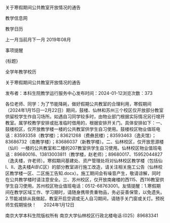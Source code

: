 






关于寒假期间公共教室开放情况的通告





























教学信息网







































教学日历



上一月当前月下一月
2019年08月





事项提醒


{标题}


全学年教学校历
























关于寒假期间公共教室开放情况的通告

发布者：本科生院教学运行服务中心发布时间：2024-01-12浏览次数：373

各位老师、同学：为了节能降耗，做好假期公共教室的合理利用，寒假期间（2024年1月15日—2月22日）期间，鼓楼、仙林和苏州三个校区仅开放部分教室供留校学生作自习场所。如遇自习同学较多时，由物业部门根据实际情况另行增开教室。属学校教学安排或批准临时借用的，根据安排开关门。具体安排如下：一、鼓楼校区，仅开放教学楼一楼的公共教室供学生自习使用。鼓楼校区物业值班电话：83593358（教学楼）；83621268（费彝民楼）；83593463（逸夫馆）；83686732（南教学楼）；83686037（新教学楼）。二、仙林校区，仅开放思源楼（仙Ⅱ）一楼的公共教室和二楼的207教室供学生自习使用。仙林校区物业值班电话：89680016、13813003811（教学楼，赵老师）；89680017、15952044827（逸夫楼，许老师）。寒假期间基建处、资产管理处将对仙林校区教学楼（包括仙Ⅰ、Ⅱ、逸夫楼A\B\C区）的部分教室进行施工改造，请关注相关施工公告（仙林校区教学楼一区、二区施工告知.docx）。施工期间会有噪音产生，敬请谅解，同时在公共教学楼时请注意安全。三、苏州校区，仅开放南雍楼的西115、西116教室供学生自习使用。苏州校区物业值班电话：0512-68763001。友情提醒：1.寒假期间在教学区域工作、学习期时，请随身携带贵重物品，务必妥善保管，以免遗失。2.节能减排从我做起，教室开启空调或无人自习期间，请随手关门窗或关灯。预祝师生假期愉快！      2024年1月12日

















南京大学本科生院版权所有
南京大学仙林校区行政北楼电话:(025）89683341






















